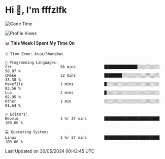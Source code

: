 # Hi 👋, I'm fffzlfk

<!--START_SECTION:waka-->
![Code Time](http://img.shields.io/badge/Code%20Time-702%20hrs%2042%20mins-blue)

![Profile Views](http://img.shields.io/badge/Profile%20Views-0-blue)

📊 **This Week I Spent My Time On** 

```text
🕑︎ Time Zone: Asia/Shanghai

💬 Programming Languages: 
C++                      56 mins             ███████████████░░░░░░░░░░   58.07 % 
CMake                    32 mins             ████████░░░░░░░░░░░░░░░░░   33.38 % 
Makefile                 3 mins              █░░░░░░░░░░░░░░░░░░░░░░░░   03.56 % 
Lua                      2 mins              █░░░░░░░░░░░░░░░░░░░░░░░░   02.95 % 
Other                    1 min               ░░░░░░░░░░░░░░░░░░░░░░░░░   01.64 % 

🔥 Editors: 
Neovim                   1 hr 37 mins        █████████████████████████   100.00 % 

💻 Operating System: 
Linux                    1 hr 37 mins        █████████████████████████   100.00 % 
```


 Last Updated on 30/05/2024 00:42:45 UTC
<!--END_SECTION:waka-->
